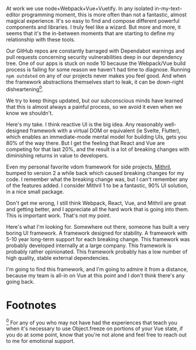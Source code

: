 At work we use node+Webpack+Vue+Vuetify. In any isolated in-my-text-editor
programming moment, this is more often than not a fantastic, almost magical
experience.  It's so easy to find and compose different powerful components and
libraries. I truly feel like a wizard.  But more and more, it seems that it's
the in-between moments that are starting to define my relationship with these
tools.

Our GitHub repos are constantly barraged with Dependabot warnings and pull
requests concerning security vulnerabilities deep in our dependency tree. One
of our apps is stuck on node 10 because the Webpack/Vue build process is
failing for some reason we haven't had time to diagnose. Running `npm outdated`
on any of our projects never makes you feel good. And when the framework abstractions
themselves start to leak, it can be down-right disheartening<a id='note0ref' href='#note0'><sup>0</sup></a>.

We try to keep things updated, but our subconscious minds have learned that
this is almost always a painful process, so we avoid it even when we know we
shouldn't.

Here's my take. I think reactive UI is the big idea. Any reasonably
well-designed framework with a virtual DOM or equivalent (ie Svelte, Flutter),
which enables an immediate-mode mental model for building UIs, gets you 80% of
the way there. But I get the feeling that React and Vue are competing for that
last 20%, and the result is a lot of breaking changes with diminishing returns
in value to developers.

Even my personal favorite vdom framework for side projects, [Mithril][0],
bumped to version 2 a while back which caused breaking changes for my code. I
remember what the breaking change was, but I can't remember any of the features
added.  I consider Mithril 1 to be a fantastic, 90% UI solution, in a nice
small package.

Don't get me wrong, I still think Webpack, React, Vue, and Mithril are great
and getting better, and I appreciate all the hard work that is going into them.
This is important work. That's not my point.

Here's what I'm looking for. Somewhere out there, someone has built a very
boring UI framework. A framework designed for stability. A framework with 5-10
year long-term support for each breaking change. This framework was probably
developed internally at a large company. This framework is probably rather
opinionated. This framework probably has a low number of high quality, stable
external dependencies.

I'm going to find this framework, and I'm going to
admire it from a distance, because my team is all-in on Vue at this point and I
don't think there's any going back.

# Footnotes

<a id='note0' href='#note0ref'><sup>0</sup></a>
For any of you who may not have had the experiences that teach you when it's
necessary to use Object.freeze on portions of your Vue state, if you do at some
point, know that you're not alone and feel free to reach out to me for
emotional support.

[0]: https://mithril.js.org/
